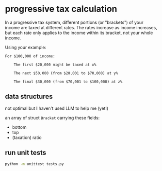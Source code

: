 # progressive tax calculation

In a progressive tax system, different portions (or "brackets") of your income are taxed at different rates. The rates increase as income increases, but each rate only applies to the income within its bracket, not your whole income.

Using your example:

    For $100,000 of income:

        The first $20,000 might be taxed at x%

        The next $50,000 (from $20,001 to $70,000) at y%

        The final $30,000 (from $70,001 to $100,000) at z%

## data structures

not optimal but I haven't used LLM to help me (yet!)

an array of struct `Bracket` carrying these fields:
  - bottom
  - top
  - (taxation) ratio

## run unit tests

```bash
python -m unittest tests.py
```
